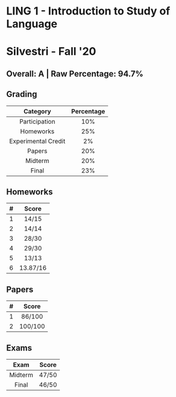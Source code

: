# LING 1 - Introduction to Study of Language
# Silvestri - Fall '20

## Overall: A | Raw Percentage: 94.7%

## Grading

| Category | Percentage |
|:---:|:---:|
| Participation | 10% |
| Homeworks | 25% |
| Experimental Credit | 2% |
| Papers | 20% |
| Midterm | 20% |
| Final | 23% |

## Homeworks

| # | Score |
|:---:|:---:|
| 1 | 14/15 |
| 2 | 14/14 |
| 3 | 28/30 |
| 4 | 29/30 |
| 5 | 13/13 |
| 6 | 13.87/16 |

## Papers

| # | Score |
|:---:|:---:|
| 1 | 86/100 |
| 2 | 100/100 |

## Exams

| Exam | Score |
|:---:|:---:|
| Midterm | 47/50 |
| Final | 46/50 |
